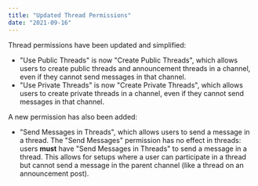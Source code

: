 ```yaml
---
title: "Updated Thread Permissions"
date: "2021-09-16"
---
```


Thread permissions have been updated and simplified:

* "Use Public Threads" is now "Create Public Threads", which allows users to create public threads and announcement threads in a channel, even if they cannot send messages in that channel.
* "Use Private Threads" is now "Create Private Threads", which allows users to create private threads in a channel, even if they cannot send messages in that channel.

A new permission has also been added:

* "Send Messages in Threads", which allows users to send a message in a thread. The "Send Messages" permission has no effect in threads: users **must** have "Send Messages in Threads" to send a message in a thread. This allows for setups where a user can participate in a thread but cannot send a message in the parent channel (like a thread on an announcement post).
